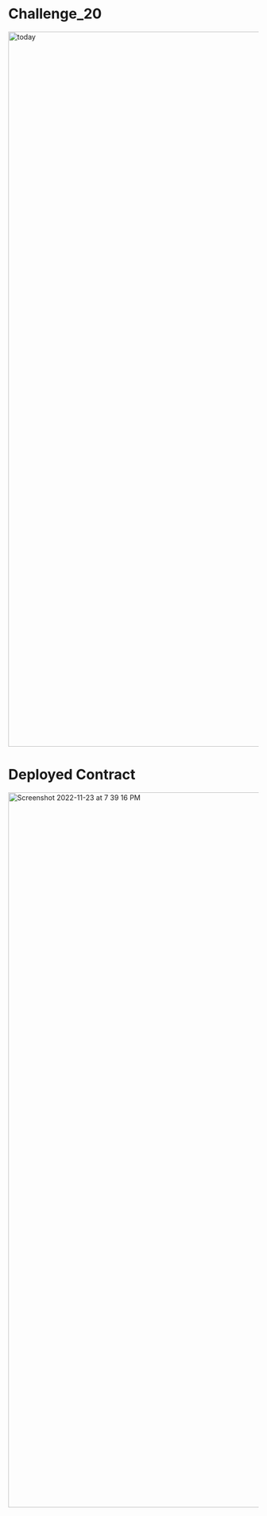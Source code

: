 # Challenge_20

<img width="1440" alt="today" src="https://user-images.githubusercontent.com/105071493/203686136-e1a4cb86-a356-40bd-9a0a-84ba1badcd42.png">

# Deployed Contract

<img width="1440" alt="Screenshot 2022-11-23 at 7 39 16 PM" src="https://user-images.githubusercontent.com/105071493/203688814-78c014fb-de31-4126-b5cb-46840da98482.png">
